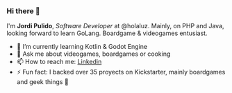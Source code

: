 ### Hi there 👋

I'm **Jordi Pulido**, *Software Developer* at @holaluz. Mainly, on PHP and Java, looking forward to learn GoLang. Boardgame & videogames entusiast.

- 🌱 I’m currently learning Kotlin & Godot Engine
- 💬 Ask me about videogames, boardgames or cooking
- 📫 How to reach me: [Linkedin](https://www.linkedin.com/in/jpulidofontalba)
- ⚡ Fun fact: I backed over 35 proyects on Kickstarter, mainly boardgames and geek things 👾
